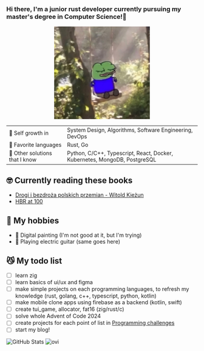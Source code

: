 ### Hi there, I'm a junior rust developer currently pursuing my master's degree in Computer Science!👋
<p align="center">
<img src="https://github.com/cpprian/cpprian/blob/main/intro.jpg" style="width:50%; height: auto"/>
</p>

|  |  |
|---|---|
| 🌱 Self growth in | System Design, Algorithms, Software Engineering, DevOps|
| 🥰 Favorite languages | Rust, Go |
| 🚀 Other solutions that I know | Python, C/C++, Typescript, React, Docker, Kubernetes, MongoDB, PostgreSQL |

## 🤓 Currently reading these books
  - [Drogi i bezdroża polskich przemian - Witold Kieżun](https://anabaza.pl/ksiazka-drogi-i-bezdroza-polskich-przemian)
  - [HBR at 100](https://www.amazon.com/HBR-at-100/dp/1647824753)
  
## 💃 My hobbies
- 🎨 Digital painting (I'm not good at it, but I'm trying)
- 🎸 Playing electric guitar (same goes here)

## 😼 My todo list
- [ ] learn zig
- [ ] learn basics of ui/ux and figma
- [ ] make simple projects on each programming languages, to refresh my knowledge (rust, golang, c++, typescript, python, kotlin)
- [ ] make mobile clone apps using firebase as a backend (kotlin, swift)
- [ ] create tui_game, allocator, fat16 (zig/rust/c)
- [ ] solve whole Advent of Code 2024
- [ ] create projects for each point of list in [Programming challenges](https://github.com/siliciusQ/Programming-challenges-v4.0)
- [ ] start my blog!

![GitHub Stats](https://github-readme-stats.vercel.app/api?username=cpprian&include_all_commits=true&count_private=true&show_icons=true&line_height=20&title_color=2B5BBD&icon_color=1124BB&text_color=A1A1A1&bg_color=0,000000,130F40)  <img src="https://github-readme-stats.vercel.app/api/top-langs?username=cpprian&show_icons=true&locale=en&layout=compact&theme=chartreuse-dark" alt="ovi" />
